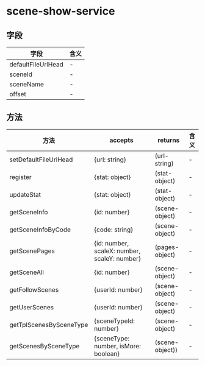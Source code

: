 # scene-show-service

## 字段
字段|含义
---|---
defaultFileUrlHead|-
sceneId|-
sceneName|-
offset|-

## 方法
方法|accepts|returns|含义
---|---|---|---
setDefaultFileUrlHead|{url: string} |(url-string)|-
register|{stat: object} |(stat-object)|-
updateStat|{stat: object} |(stat-object)|-
getSceneInfo|{id: number} |(scene-object)|-
getSceneInfoByCode|{code: string} |(scene-object)|-
getScenePages|{id: number, scaleX: number, scaleY: number} |(pages-object)|-
getSceneAll|{id: number} |(scene-object)|-
getFollowScenes|{userId: number} |(scene-object)|-
getUserScenes|{userId: number} |(scene-object)|-
getTplScenesBySceneType|{sceneTypeId: number} |(scene-object)|-
getScenesBySceneType|{sceneType: number, isMore: boolean} |(scene-object))|-
